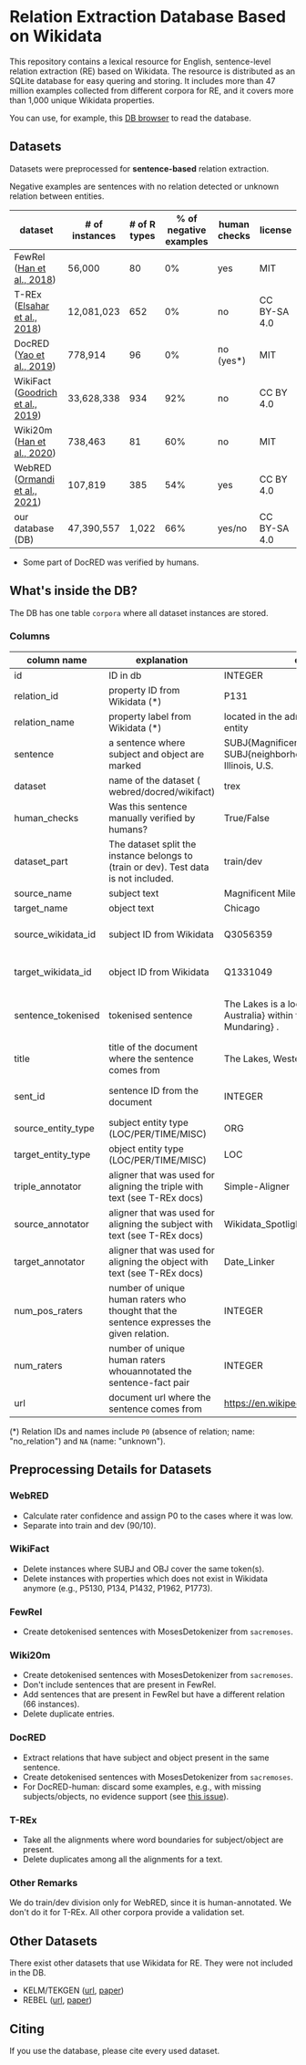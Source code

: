 # Relation Extraction Database Based on Wikidata

This repository contains a lexical resource for English, sentence-level relation extraction (RE) based on Wikidata. The resource is distributed as an SQLite database for easy quering and storing. It includes more than 47 million examples collected from different corpora for RE, and it covers more than 1,000 unique Wikidata properties.

You can use, for example, this [DB browser](https://sqlitebrowser.org/) to read the database.

## Datasets

Datasets were preprocessed for **sentence-based** relation extraction. 

Negative examples are sentences with no relation detected or unknown relation between entities.

| dataset                               |# of instances|# of R types|% of negative examples| human checks | license      |
|---------------------------------------|--------------|------------|---------|--------------|--------------|
| FewRel ([Han et al., 2018](https://aclanthology.org/D18-1514/))   | 56,000       | 80         | 0\%     | yes          | MIT          |
| T-REx ([Elsahar et al., 2018](https://aclanthology.org/L18-1544/))   | 12,081,023   | 652        | 0\%     | no           | CC BY-SA 4.0 |
| DocRED ([Yao et al., 2019](https://aclanthology.org/P19-1074/))   | 778,914      | 96         | 0\%     | no (yes*)    | MIT          |
| WikiFact ([Goodrich et al., 2019](https://dl.acm.org/doi/10.1145/3292500.3330955)) | 33,628,338   | 934        | 92\%    | no           | CC BY 4.0    |
| Wiki20m ([Han et al., 2020](https://aclanthology.org/2020.aacl-main.75/))    | 738,463      | 81         | 60\%    | no           | MIT          |
| WebRED ([Ormandi et al., 2021](https://arxiv.org/abs/2102.09681))      | 107,819      | 385        | 54\%    | yes          | CC BY 4.0    |
| our database (DB)                     | 47,390,557   | 1,022      | 66\%    | yes/no       | CC BY-SA 4.0 |


* Some part of DocRED was verified by humans.

## What's inside the DB?

The DB has one table `corpora` where all dataset instances are stored.

### Columns

|column name         | explanation | example | comment |
|--------------------|--------------|------------|---------|
| id                 | ID in db          |  INTEGER           |         |         
| relation_id        | property ID from Wikidata (*)          |  P131           |         |
| relation_name      | property label from Wikidata (*)         | located in the administrative territorial entity        |         |
| sentence           | a sentence where subject and object are marked          |  SUBJ{Magnificent Mile}, a SUBJ{neighborhood} in OBJ{Chicago}, Illinois, U.S.           |         |
| dataset            | name of the dataset ( webred/docred/wikifact)          |  trex          |         |
| human_checks       | Was this sentence manually verified by humans?          | True/False            |         |
| dataset_part       | The dataset split the instance belongs to (train or dev). Test data is not included.          | train/dev            |         |
| source_name        | subject text          |  Magnificent Mile           |         |
| target_name        | object text          |  Chicago           |         |
| source_wikidata_id | subject ID from Wikidata          | Q3056359            | only in FewRel, Wiki20m        |
| target_wikidata_id | object ID from Wikidata                                                                   | Q1331049            | only in FewRel, Wiki20m         |
| sentence_tokenised | tokenised sentence                                                                        | The Lakes is a locality in OBJ{Western Australia} within the SUBJ{Shire of Mundaring} .            |   only in FewRel, Wiki20m, DocRED |
| title              | title of the document where the sentence comes from                                       |  The Lakes, Western Australia    | only in T-REx, DocRED        |
| sent_id            | sentence ID from the document                                                             | INTEGER             | only in T-REx, DocRED        |
| source_entity_type | subject entity type (LOC/PER/TIME/MISC)                                                   | ORG            | only in DocRED        |
| target_entity_type | object entity type (LOC/PER/TIME/MISC)                                                    |  LOC           | only in DocRED        |
| triple_annotator   | aligner that was used for aligning the triple with text (see T-REx docs)                  | Simple-Aligner         | only in T-REx        |
| source_annotator   | aligner that was used for aligning the subject with text (see T-REx docs)                 | Wikidata_Spotlight_Entity_Linker            | only in T-REx        |
| target_annotator   | aligner that was used for aligning the object with text (see T-REx docs)                  | Date_Linker            | only in T-REx        |
| num_pos_raters     | number of unique human raters who thought that the sentence expresses the given relation. | INTEGER            |  only in WebRED       |
| num_raters         | number of unique human raters whouannotated the sentence-fact pair                        | INTEGER            |  only in WebRED       |
| url                | document url where the sentence comes from                                                |   https://en.wikipedia.org/wiki/Miracle_Mile          |  only in WebRED    |

(*) Relation IDs and names include `P0` (absence of relation; name: "no_relation") and `NA` (name: "unknown").

## Preprocessing Details for Datasets

### WebRED

* Calculate rater confidence and assign P0 to the cases where it was low.
* Separate into train and dev (90/10).

### WikiFact

* Delete instances where SUBJ and OBJ cover the same token(s).
* Delete instances with properties which does not exist in Wikidata anymore (e.g., P5130, P134, P1432, P1962, P1773).

### FewRel

* Create detokenised sentences with MosesDetokenizer from `sacremoses`.

### Wiki20m

* Create detokenised sentences with MosesDetokenizer from `sacremoses`.
* Don't include sentences that are present in FewRel.
* Add sentences that are present in FewRel but have a different relation (66 instances).
* Delete duplicate entries.

### DocRED

* Extract relations that have subject and object present in the same sentence.
* Create detokenised sentences with MosesDetokenizer from `sacremoses`.
* For DocRED-human: discard some examples, e.g., with missing subjects/objects, no evidence support (see [this issue](https://github.com/thunlp/DocRED/issues/19)).

### T-REx

* Take all the alignments where word boundaries for subject/object are present.
* Delete duplicates among all the alignments for a text.

### Other Remarks
 
We do train/dev division only for WebRED, since it is human-annotated. We don't do it for T-REx. All other corpora provide a validation set.

## Other Datasets

There exist other datasets that use Wikidata for RE. They were not included in the DB.

* KELM/TEKGEN ([url](https://github.com/google-research-datasets/KELM-corpus), [paper](https://aclanthology.org/2021.naacl-main.278/))
* REBEL ([url](https://github.com/Babelscape/rebel), [paper](https://aclanthology.org/2021.findings-emnlp.204/))

## Citing

If you use the database, please cite every used dataset.
